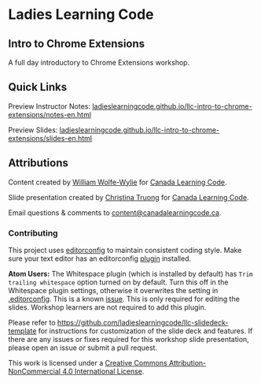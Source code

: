 # Ladies Learning Code

## Intro to Chrome Extensions

A full day introductory to Chrome Extensions workshop.

## Quick Links

Preview Instructor Notes: <a href="https://ladieslearningcode.github.io/llc-intro-to-chrome-extensions/notes-en.html">ladieslearningcode.github.io/llc-intro-to-chrome-extensions/notes-en.html</a>

Preview Slides: <a href="https://ladieslearningcode.github.io/llc-intro-to-chrome-extensions/slides-en.html">ladieslearningcode.github.io/llc-intro-to-chrome-extensions/slides-en.html</a>

## Attributions

Content created by [William Wolfe-Wylie](http://www.wolfewylie.com) for [Canada Learning Code](http://canadalearningcode.ca).

Slide presentation created by [Christina Truong](http://christinatruong.com) for [Canada Learning Code](http://canadalearningcode.ca).

Email questions & comments to <content@canadalearningcode.ca>.

### Contributing

This project uses [editorconfig](http://editorconfig.org/) to maintain consistent coding style. Make sure your text editor has an editorconfig [plugin](http://editorconfig.org/#download) installed.

**Atom Users:** The Whitespace plugin (which is installed by default) has `Trim trailing whitespace` option turned on by default. Turn this off in the Whitespace plugin settings, otherwise it overwrites the setting in [.editorconfig](.editorconfig). This is a known [issue](https://github.com/sindresorhus/atom-editorconfig/issues/3).  This is only required for editing the slides. Workshop learners are not required to add this plugin.

Please refer to https://github.com/ladieslearningcode/llc-slidedeck-template for instructions for customization of the slide deck and features. If there are any issues or fixes required for this workshop slide presentation, please open an issue or submit a pull request.

This work is licensed under a <a rel="license" href="http://creativecommons.org/licenses/by-nc/4.0/">Creative Commons Attribution-NonCommercial 4.0 International License</a>.
